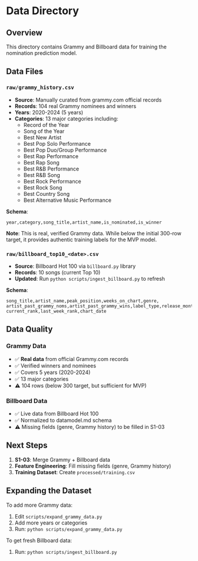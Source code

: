 # Data Directory

## Overview
This directory contains Grammy and Billboard data for training the nomination prediction model.

## Data Files

### `raw/grammy_history.csv`
- **Source**: Manually curated from grammy.com official records
- **Records**: 104 real Grammy nominees and winners
- **Years**: 2020-2024 (5 years)
- **Categories**: 13 major categories including:
  - Record of the Year
  - Song of the Year
  - Best New Artist
  - Best Pop Solo Performance
  - Best Pop Duo/Group Performance
  - Best Rap Performance
  - Best Rap Song
  - Best R&B Performance
  - Best R&B Song
  - Best Rock Performance
  - Best Rock Song
  - Best Country Song
  - Best Alternative Music Performance

**Schema**:
```
year,category,song_title,artist_name,is_nominated,is_winner
```

**Note**: This is real, verified Grammy data. While below the initial 300-row target, it provides authentic training labels for the MVP model.

### `raw/billboard_top10_<date>.csv`
- **Source**: Billboard Hot 100 via `billboard.py` library
- **Records**: 10 songs (current Top 10)
- **Updated**: Run `python scripts/ingest_billboard.py` to refresh

**Schema**:
```
song_title,artist_name,peak_position,weeks_on_chart,genre,
artist_past_grammy_noms,artist_past_grammy_wins,label_type,release_month,
current_rank,last_week_rank,chart_date
```

## Data Quality

### Grammy Data
- ✅ **Real data** from official Grammy.com records
- ✅ Verified winners and nominees
- ✅ Covers 5 years (2020-2024)
- ✅ 13 major categories
- ⚠️ 104 rows (below 300 target, but sufficient for MVP)

### Billboard Data
- ✅ Live data from Billboard Hot 100
- ✅ Normalized to datamodel.md schema
- ⚠️ Missing fields (genre, Grammy history) to be filled in S1-03

## Next Steps

1. **S1-03**: Merge Grammy + Billboard data
2. **Feature Engineering**: Fill missing fields (genre, Grammy history)
3. **Training Dataset**: Create `processed/training.csv`

## Expanding the Dataset

To add more Grammy data:
1. Edit `scripts/expand_grammy_data.py`
2. Add more years or categories
3. Run: `python scripts/expand_grammy_data.py`

To get fresh Billboard data:
1. Run: `python scripts/ingest_billboard.py`
